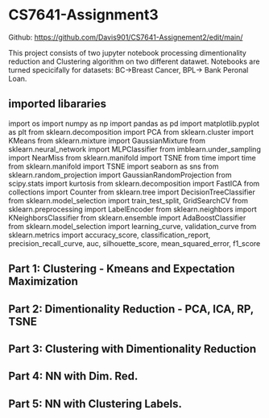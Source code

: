 # CS7641-Assignment3
Github: https://github.com/Davis901/CS7641-Assignement2/edit/main/

This project consists of two jupyter notebook processing dimentionality reduction and Clustering algorithm on two different datawet. Notebooks are turned specicifally for datasets: BC->Breast Cancer, BPL-> Bank Peronal Loan.

## imported libararies

import os
import numpy as np
import pandas as pd
import matplotlib.pyplot as plt
from sklearn.decomposition import PCA
from sklearn.cluster import KMeans
from sklearn.mixture import GaussianMixture
from sklearn.neural_network import MLPClassifier
from imblearn.under_sampling import NearMiss
from sklearn.manifold import TSNE
from time import time
from sklearn.manifold import TSNE
import seaborn as sns
from sklearn.random_projection import GaussianRandomProjection
from scipy.stats import kurtosis
from sklearn.decomposition import FastICA
from collections import Counter
from sklearn.tree import DecisionTreeClassifier
from sklearn.model_selection import train_test_split, GridSearchCV
from sklearn.preprocessing import LabelEncoder
from sklearn.neighbors import KNeighborsClassifier
from sklearn.ensemble import AdaBoostClassifier
from sklearn.model_selection import learning_curve, validation_curve
from sklearn.metrics import accuracy_score, classification_report, precision_recall_curve, auc, silhouette_score, mean_squared_error, f1_score


## Part 1: Clustering - Kmeans and Expectation Maximization
## Part 2: Dimentionality Reduction - PCA, ICA, RP, TSNE
## Part 3: Clustering with Dimentionality Reduction
## Part 4: NN with Dim. Red.
## Part 5: NN with Clustering Labels.
